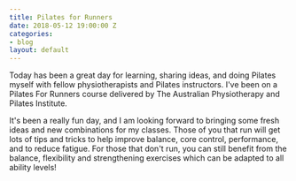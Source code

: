 ```yaml
---
title: Pilates for Runners
date: 2018-05-12 19:00:00 Z
categories:
- blog
layout: default
---
```


Today has been a great day for learning, sharing ideas, and doing Pilates myself with fellow physiotherapists and Pilates instructors.  I've been on a Pilates For Runners course delivered by The Australian Physiotherapy and Pilates Institute.

It's been a really fun day, and I am looking forward to bringing some fresh ideas and new combinations for my classes.  Those of you that run will get lots of tips and tricks to help improve balance, core control, performance, and to reduce fatigue.  For those that don't run, you can still benefit from the balance, flexibility and strengthening exercises which can be adapted to all ability levels!
